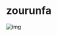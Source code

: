 # zourunfa

![img](https://github-readme-stats.vercel.app/api?username=zourunfa&show_icons=true&theme=radical)

